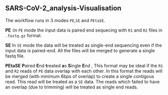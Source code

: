 ## SARS-CoV-2_analysis-Visualisation
The workflow runs in 3 modes `PE`,`SE` and `PEtaSE`.

**PE** :In `PE` mode the input data is paired end sequecing with `R1` and `R2` files in `.fastq.gz` format. 

**SE** In `SE` mode the data will be treated as single-end sequencing even if the input data is paired-end.  All the files will be merged to generate a single fastq file.  

**PEtaSE** **P**aired **E**nd **t**reated **a**s **S**ingle **E**nd , This format may be ideal if the `R1` and `R2` reads of `PE` data overlap with each other.  In this format the reads will be merged (with minimum 6bps of overlap) to create a single contigous read.  This read will be treated as a `SE` data. The reads which failed to have an overlap (due to trimming) will be treated as single end reads.
